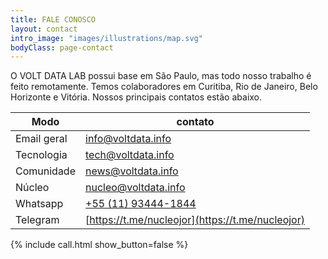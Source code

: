 ```yaml
---
title: FALE CONOSCO
layout: contact
intro_image: "images/illustrations/map.svg"
bodyClass: page-contact
---
```


O VOLT DATA LAB possui base em São Paulo, mas todo nosso trabalho é feito remotamente. Temos colaboradores em Curitiba, Rio de Janeiro, Belo Horizonte e Vitória. Nossos principais contatos estão abaixo.

| Modo        | contato   |
| ----------- | --------------- |
| Email geral | [info@voltdata.info](mailto:info@voltdata.info) |
| Tecnologia  | [tech@voltdata.info](mailto:tech@voltdata.info) |
| Comunidade  | [news@voltdata.info](mailto:news@voltdata.info) |
| Núcleo      | [nucleo@voltdata.info](mailto:nucleo@voltdata.info) |
| Whatsapp    | [+55 (11) 93444-1844](https://api.whatsapp.com/send/?phone=5511934441844&text&app_absent=0) |
| Telegram    | [https://t.me/nucleojor](https://t.me/nucleojor) |

{% include call.html show_button=false %}
